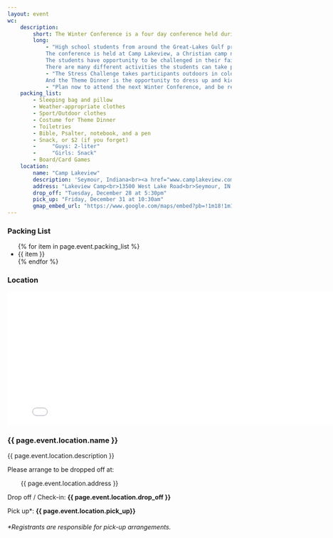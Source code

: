 ```yaml
---
layout: event
wc:
    description:
        short: The Winter Conference is a four day conference held during the last week of the year.
        long: 
            - "High school students from around the Great-Lakes Gulf presbytery, (and often the entire denomination,) gather for four days at the end of the year to participate in the Winter Conference.
            The conference is held at Camp Lakeview, a Christian camp near Columbus, Indiana. 
            The students have opportunity to be challenged in their faith by a series of messages from a guest speaker and to build friendships and community. 
            There are many different activities the students can take part in, including the Stress Challenge and the Theme Dinner."
            - "The Stress Challenge takes participants outdoors in cold weather for an afternoon of teamwork and testing.
            And the Theme Dinner is the opportunity to dress up and kick back for an evening of fun and games."
            - "Plan now to attend the next Winter Conference, and be ready to grow in your Christian faith!"
    packing_list:
        - Sleeping bag and pillow
        - Weather-appropriate clothes
        - Sport/Outdoor clothes
        - Costume for Theme Dinner
        - Toiletries
        - Bible, Psalter, notebook, and a pen
        - Snack, or $2 (if you forget)
        -     "Guys: 2-liter"
        -     "Girls: Snack"
        - Board/Card Games
    location: 
        name: "Camp Lakeview"
        description: 'Seymour, Indiana<br><a href="www.camplakeview.com">www.camplakeview.com</a>'
        address: "Lakeview Camp<br>13500 West Lake Road<br>Seymour, IN 47274"
        drop_off: "Tuesday, December 28 at 5:30pm"
        pick_up: "Friday, December 31 at 10:30am"
        gmap_embed_url: "https://www.google.com/maps/embed?pb=!1m18!1m12!1m3!1d6195.071241678412!2d-86.06634973681656!3d39.07149577177704!2m3!1f0!2f0!3f0!3m2!1i1024!2i768!4f13.1!3m3!1m2!1s0x886b9069aa475047%3A0x37d58accea1f1a93!2sLakeview%20Ministries!5e0!3m2!1sen!2sus!4v1639891460112!5m2!1sen!2sus"
---
```



<section class="packing_list">
    <h3>Packing List</h3>
    <ul>
        {% for item in page.event.packing_list %}
        <li>{{ item }}</li>
        {% endfor %}
    </ul>
</section>
<section class="location">
    <h3>Location</h3>
    <div class="responsive-frame">
        <iframe 
            width="800" 
            height="300" 
            frameborder="0" 
            style="border:0;" 
            allowfullscreen="" 
            aria-hidden="false" 
            tabindex="0"
            src="{{ page.event.location.gmap_embed_url }}">
        </iframe>
    </div>
    <div class="container">
        <div class="col">
            <h3>{{ page.event.location.name }}</h3>
            <p>{{ page.event.location.description }}</p>
        </div>
        <div class="col">
            <p>Please arrange to be dropped off at:</p>
            <p style="padding-left: 30px;">{{ page.event.location.address }}</p>
            <p>Drop off / Check-in: <strong>{{ page.event.location.drop_off }}</strong></p>
            <p>Pick up*: <strong>{{ page.event.location.pick_up}}</strong></p>
            <h6>*Registrants are responsible for pick-up arrangements.</h6>
        </div>
    </div>
</section>
